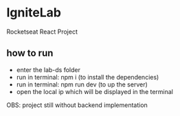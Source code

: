 # IgniteLab
Rocketseat React Project


## how to run


- enter the lab-ds folder
- run in terminal: npm i (to install the dependencies)
- run in terminal: npm run dev (to up the server)
- open the local ip which will be displayed in the terminal


OBS: project still without backend implementation
